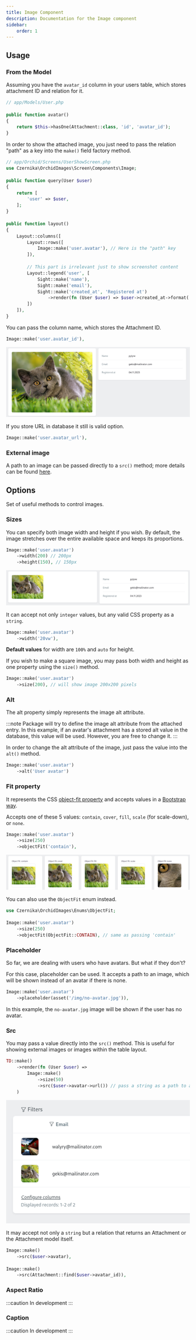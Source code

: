```yaml
---
title: Image Component
description: Documentation for the Image component
sidebar:
    order: 1
---
```


## Usage

### From the Model

Assuming you have the `avatar_id` column in your users table, which stores attachment ID and relation for it.

```php
// app/Models/User.php

public function avatar()
{
    return $this->hasOne(Attachment::class, 'id', 'avatar_id');
}
```

In order to show the attached image, you just need to pass the relation "path" as a key into the `make()` field factory method.

```php
// app/Orchid/Screens/UserShowScreen.php
use Czernika\OrchidImages\Screen\Components\Image;

public function query(User $user)
{
    return [
        'user' => $user,
    ];
}

public function layout()
{
    Layout::columns([
        Layout::rows([
            Image::make('user.avatar'), // Here is the "path" key
        ]),

        // This part is irrelevant just to show screenshot content
        Layout::legend('user', [
            Sight::make('name'),
            Sight::make('email'),
            Sight::make('created_at', 'Registered at')
                ->render(fn (User $user) => $user->created_at->format('d.m.Y')),
        ])
    ]),
}
```

You can pass the column name, which stores the Attachment ID.

```php
Image::make('user.avatar_id'),
```

![Two column layout with images on the left side](../../../assets/image-columns.webp)

If you store URL in database it still is valid option.

```php
Image::make('user.avatar_url'),
```

### External image

A path to an image can be passed directly to a `src()` method; more details can be found [here](#src).

## Options

Set of useful methods to control images.

### Sizes

You can specify both image width and height if you wish. By default, the image stretches over the entire available space and keeps its proportions.

```php
Image::make('user.avatar')
    ->width(200) // 200px
    ->height(150), // 150px
```

![Two column layout with images on the left side](../../../assets/image-sizes.webp)

It can accept not only `integer` values, but any valid CSS property as a `string`.

```php
Image::make('user.avatar')
    ->width('20vw'),
```

**Default values** for width are `100%` and `auto` for height.

If you wish to make a square image, you may pass both width and height as one property using the `size()` method.

```php
Image::make('user.avatar')
    ->size(200), // will show image 200x200 pixels
```

### Alt

The alt property simply represents the image alt attribute.

:::note
Package will try to define the image alt attribute from the attached entry. In this example, if an avatar's attachment has a stored alt value in the database, this value will be used. However, you are free to change it.
:::

In order to change the alt attribute of the image, just pass the value into the `alt()` method.

```php
Image::make('user.avatar')
    ->alt('User avatar')
```

### Fit property

It represents the CSS [object-fit property](https://developer.mozilla.org/en-US/docs/Web/CSS/object-fit) and accepts values in a [Bootstrap way](https://getbootstrap.com/docs/5.3/utilities/object-fit/).

Accepts one of these 5 values: `contain`, `cover`, `fill`, `scale` (for scale-down), or `none`.

```php
Image::make('user.avatar')
    ->size(250)
    ->objectFit('contain'),
```

![Five columns layout with images](../../../assets/image-fit.webp)

You can also use the `ObjectFit` enum instead.

```php
use Czernika\OrchidImages\Enums\ObjectFit;

Image::make('user.avatar')
    ->size(250)
    ->objectFit(ObjectFit::CONTAIN), // same as passing 'contain'
```

### Placeholder

So far, we are dealing with users who have avatars. But what if they don't?

For this case, placeholder can be used. It accepts a path to an image, which will be shown instead of an avatar if there is none.

```php
Image::make('user.avatar')
    ->placeholder(asset('/img/no-avatar.jpg')),
```

In this example, the `no-avatar.jpg` image will be shown if the user has no avatar.

### Src

You may pass a value directly into the `src()` method. This is useful for showing external images or images within the table layout.

```php
TD::make()
    ->render(fn (User $user) =>
        Image::make()
            ->size(50)
            ->src($user->avatar->url()) // pass a string as a path to an image    
    )
```

![Table with two rows and images on the left side of each row](../../../assets/image-in-table.webp)

It may accept not only a `string` but a relation that returns an Attachment or the Attachment model itself.

```php
Image::make()
    ->src($user->avatar),

Image::make()
    ->src(Attachment::find($user->avatar_id)),
```

### Aspect Ratio

:::caution
In development
:::

### Caption

:::caution
In development
:::
